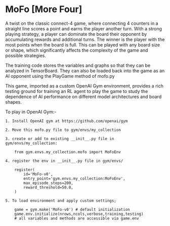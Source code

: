 # MoFo [More Four]
A twist on the classic connect-4 game, where connecting 4 counters in a straight line scores a point and earns the player another turn. With a strong playing strategy, a player can dominate the board their opponent by accumulating rewards and additional turns. The winner is the player with the most points when the board is full. This can be played with any board size or shape, which significantly affects the complexity of the game and possible strategies.

The training code stores the variables and graphs so that they can be analyzed in TensorBoard. They can also be loaded back into the game as an AI opponent using the PlayGame method of mofo.py

This game, imported as a custom OpenAI Gym environment, provides a rich testing ground for training an RL agent to play the game to 
study the dependence of AI performance on different model architectures and board shapes.

To play in OpenAI Gym:-

    1. Install OpenAI gym at https://github.com/openai/gym

    2. Move this mofo.py file to gym/envs/my_collection

    3. create or add to existing __init__.py file in gym/envs/my_collection:

        from gym.envs.my_collection.mofo import MoFoEnv

    4. register the env in __init__.py file in gym/envs/

        register(
            id='MoFo-v0',
            entry_point='gym.envs.my_collection:MoFoEnv',
            max_episode_steps=200,
            reward_threshold=50.0,
        )

    5. To load environment and apply custom settings;

        game = gym.make('MoFo-v0') # default initialization
        game.env.initialize(nrows,ncols,verbose,training,testing)
        # all variables and methods are accessible via game.env
